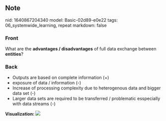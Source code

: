 ## Note
nid: 1640867204340
model: Basic-02d89-e0e22
tags: 06_systemwide_learning, repeat
markdown: false

### Front
What are the <b>advantages / disadvantages</b> of full data exchange between <b>entities</b>?

### Back
<ul><li>Outputs are based on complete information (+)
</li><li>exposure of data / information (-)</li><li>Increase of processing complexity due to heterogenous data and bigger data set (-)</li><li>Larger data sets are required to be transferred / problematic esspecially with data streams (-)</li></ul><b>Visualization:
</b><img src="paste-31a38584868122e2158d132060624d4b731c659a.jpg">
